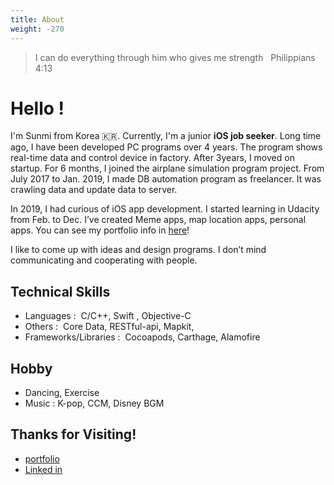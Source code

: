 ```yaml
---
title: About
weight: -270
---
```

<blockquote> I can do everything through him who gives me strength &nbsp;   
<span itemscope itemtype="http://schema.org/Person" class="cite">
<span itemprop="bible">Philippians 4:13 </span>
</span></blockquote>

# Hello ! 
I'm Sunmi from Korea 🇰🇷. Currently, I'm a junior **iOS job seeker**. Long time ago, I have been developed PC programs over 4 years. The program shows real-time data and control device in factory. After 3years, I moved on startup. For 6 months, I joined the airplane simulation program project. From July 2017 to Jan. 2019, I made DB automation program as freelancer. It was crawling data and update data to server.

In 2019, I had curious of iOS app development. I started learning in Udacity
from Feb. to Dec. I’ve created Meme apps, map location apps, personal apps.
You can see my portfolio info in [here](https://meeta.io/@sunmiya)!
 
I like to come up with ideas and design programs. I don’t mind communicating and cooperating with people.

## Technical Skills
- Languages : &nbsp;C/C++, Swift , Objective-C       
- Others : &nbsp;Core Data,  RESTful-api,  Mapkit, 
- Frameworks/Libraries : &nbsp;Cocoapods,  Carthage,  Alamofire

## Hobby
- Dancing, Exercise
- Music : K-pop, CCM, Disney BGM

## Thanks for Visiting!
- [portfolio](https://meeta.io/@sunmiya) 
- [Linked in](www.linkedin.com/in/sunmi) 

